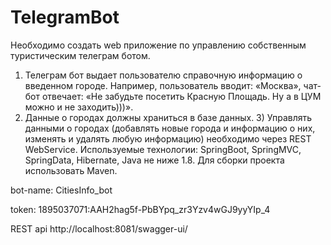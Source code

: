 # TelegramBot
Необходимо создать web приложение по управлению собственным туристическим телеграм ботом.
1) Телеграм бот выдает пользователю справочную информацию о введенном городе. Например, пользователь вводит: «Москва», чат-бот отвечает: «Не забудьте посетить Красную Площадь. 
Ну а в ЦУМ можно и не заходить)))».
2) Данные о городах должны храниться в базе данных. 3) Управлять данными о городах (добавлять новые города и информацию о них, изменять и удалять любую информацию) 
необходимо через REST WebService.  Используемые технологии: SpringBoot, SpringMVC, SpringData, Hibernate, Java не ниже 1.8. Для сборки проекта использовать Maven.

bot-name: CitiesInfo_bot

token: 1895037071:AAH2hag5f-PbBYpq_zr3Yzv4wGJ9yyYIp_4

REST api http://localhost:8081/swagger-ui/ 

